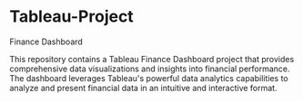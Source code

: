 # Tableau-Project
Finance Dashboard

This repository contains a Tableau Finance Dashboard project that provides comprehensive data visualizations and insights into financial performance. The dashboard leverages Tableau's powerful data analytics capabilities to analyze and present financial data in an intuitive and interactive format.
